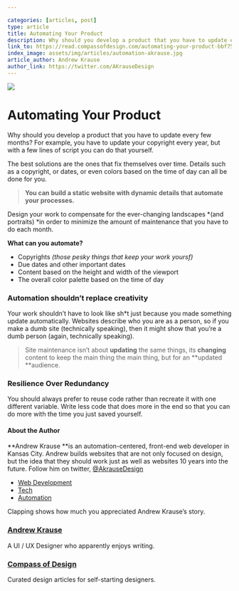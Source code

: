 ```yaml
---

categories: [articles, post]
type: article
title: Automating Your Product
description: Why should you develop a product that you have to update every few months? For example, you have to update your copyright every year, but with a few lines of script you can do that yourself.
link_to: https://read.compassofdesign.com/automating-your-product-bbf75663a3bc
index_image: assets/img/articles/automation-akrause.jpg
article_author: Andrew Krause
author_link: https://twitter.com/AKrauseDesign
---
```

![](https://cdn-images-1.medium.com/max/800/1*SFLtEBBlj0JLHlY_O-HLGw.jpeg)

# Automating Your Product

Why should you develop a product that you have to update every few months? For
example, you have to update your copyright every year, but with a few lines of
script you can do that yourself.

The best solutions are the ones that fix themselves over time. Details such as a
copyright, or dates, or even colors based on the time of day can all be done for
you.

> **You can build a static website with dynamic details that automate your
> processes.**

Design your work to compensate for the ever-changing landscapes *(and portraits)
*in order to minimize the amount of maintenance that you have to do each month.

**What can you automate?**

* Copyrights *(those pesky things that keep your work yoursf)*
* Due dates and other important dates
* Content based on the height and width of the viewport
* The overall color palette based on the time of day

### Automation shouldn’t replace creativity

Your work shouldn’t have to look like sh*t just because you made something
update automatically. Websites describe who you are as a person, so if you make
a dumb site (technically speaking), then it might show that you’re a dumb person
(again, technically speaking).

> Site maintenance isn’t about **updating** the same things, its **changing**
> content to keep the main thing the main thing, but for an **updated **audience.

### Resilience Over Redundancy

You should always prefer to reuse code rather than recreate it with one
different variable. Write less code that does more in the end so that you can do
more with the time you just saved yourself.

#### About the Author

**Andrew Krause **is an automation-centered, front-end web developer in Kansas
City. Andrew builds websites that are not only focused on design, but the idea
that they should work just as well as websites 10 years into the future. Follow
him on twitter, [@AkrauseDesign](https://www.twitter.com/akrausedesign)

* [Web
Development](https://read.compassofdesign.com/tagged/web-development?source=post)
* [Tech](https://read.compassofdesign.com/tagged/tech?source=post)
* [Automation](https://read.compassofdesign.com/tagged/automation?source=post)

Clapping shows how much you appreciated Andrew Krause’s story.

### [Andrew Krause](https://read.compassofdesign.com/@akrausedesign)

A UI / UX Designer who apparently enjoys writing.

### [Compass of Design](https://read.compassofdesign.com/?source=footer_card)

Curated design articles for self-starting designers.
